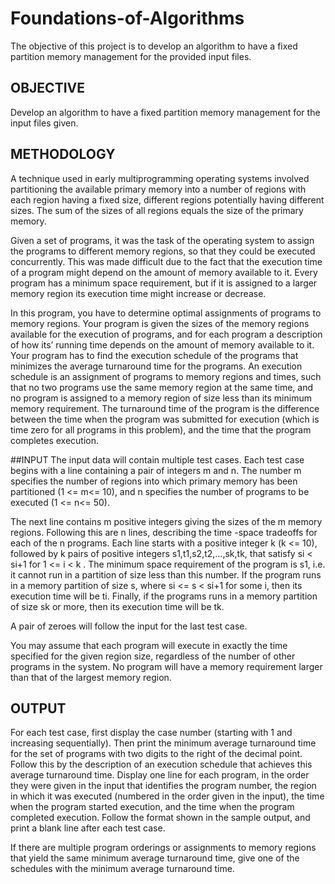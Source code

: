 # Foundations-of-Algorithms
The objective of this project is to develop an algorithm to have a fixed partition memory management for the provided input files.

## OBJECTIVE
Develop  an algorithm to have a fixed partition
memory management for the input files given.
## METHODOLOGY
A technique used in early multiprogramming operating systems involved
partitioning the available primary memory into a number of regions with each
region having a fixed size, different regions potentially having different sizes. The
sum of the sizes of all regions equals the size of the primary memory.

Given a set of programs, it was the task of the operating system to assign the
programs to different memory regions, so that they could be executed concurrently.
This was made difficult due to the fact that the execution time of a program might
depend on the amount of memory available to it. Every program has a minimum
space requirement, but if it is assigned to a larger memory region its execution time
might increase or decrease.

In this program, you have to determine optimal assignments of programs to
memory regions. Your program is given the sizes of the memory regions available
for the execution of programs, and for each program a description of how its’
running time depends on the amount of memory available to it. Your program has
to find the execution schedule of the programs that minimizes the average
turnaround time for the programs. An execution schedule is an assignment of
programs to memory regions and times, such that no two programs use the same
memory region at the same time, and no program is assigned to a memory region of
size less than its minimum memory requirement. The turnaround time of the program is the difference between the time when the program was submitted for
execution (which is time zero for all programs in this problem), and the time that the
program completes execution.

##INPUT
The input data will contain multiple test cases. Each test case begins with a line
containing a pair of integers m and n. The number m specifies the number of
regions into which primary memory has been partitioned (1 <= m<= 10), and n
specifies the number of programs to be executed (1 <= n<= 50).

The next line contains m positive integers giving the sizes of the m memory
regions. Following this are n lines, describing the time -space tradeoffs for each of
the n programs. Each line starts with a positive integer k (k <= 10), followed by k
pairs of positive integers s1,t1,s2,t2,…,sk,tk, that satisfy si < si+1 for 1 <= i < k .
The minimum space requirement of the program is s1, i.e. it cannot run in a
partition of size less than this number. If the program runs in a memory partition of
size s, where si <= s < si+1 for some i, then its execution time will be ti. Finally,
if the programs runs in a memory partition of size sk or more, then its execution
time will be tk.

A pair of zeroes will follow the input for the last test case.

You may assume that each program will execute in exactly the time specified for the
given region size, regardless of the number of other programs in the system. No
program will have a memory requirement larger than that of the largest memory
region.

## OUTPUT

For each test case, first display the case number (starting with 1 and increasing
sequentially). Then print the minimum average turnaround time for the set of
programs with two digits to the right of the decimal point. Follow this by the
description of an execution schedule that achieves this average turnaround time.
Display one line for each program, in the order they were given in the input that
identifies the program number, the region in which it was executed (numbered in
the order given in the input), the time when the program started execution, and
the time when the program completed execution. Follow the format shown in the
sample output, and print a blank line after each test case.

If there are multiple program orderings or assignments to memory regions that yield
the same minimum average turnaround time, give one of the schedules with the
minimum average turnaround time.

